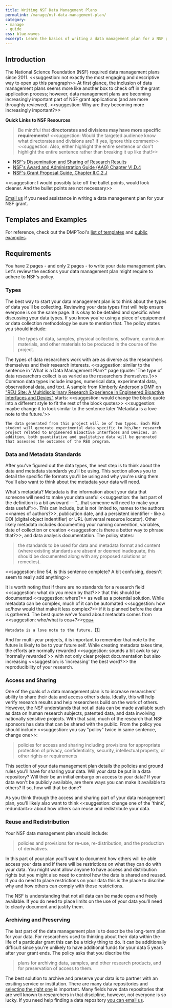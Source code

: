 ```yaml
---
title: Writing NSF Data Management Plans
permalink: /manage/nsf-data-management-plan/
category: 
- manage
- guide
css: blue-waves
excerpt: Learn the basics of writing a data management plan for a NSF grant application
---
```


## Introduction 

The National Science Foundation (NSF) required data management plans since 2011. <<suggestion: not exactly the most engaging and descriptive way to open up this paragraph>> At first glance, the inclusion of data management plans seems more like another box to check off in the grant application process; however, data management plans are becoming increasingly important part of NSF grant applications (and are more throughly reviewed). <<suggestion: Why are they becoming more increasingly important?>>

**Quick Links to NSF Resources** 

> Be mindful that **directorates and divisions may have more specific requirements!** <<suggestion: Would the targeted audience know what directorates and divisions are? If yes, ignore this comment>> <<suggestion: Also, either highlight the entire sentence or don't highlight the entire sentence rather than breaking it up like that!>>

+ <a href="http://www.nsf.gov/bfa/dias/policy/dmp.jsp" title="NSF's Dissemination and Sharing of Research Results Guidance">NSF's Dissemination and Sharing of Research Results</a> 
+ <a href="http://www.nsf.gov/pubs/policydocs/pappguide/nsf15001/aag_6.jsp#VID4" title="NSF's Award and Administration Guide (AAG) Chapter VI.D.4">NSF's Award and Administration Guide (AAG) Chapter VI.D.4</a> 
+  <a href="http://www.nsf.gov/pubs/policydocs/pappguide/nsf15001/gpg_2.jsp#dmp" title="NSF's Grant Proposal Guide, Chapter II.C.2.J">NSF's Grant Proposal Guide, Chapter II.C.2.J</a> 

<<suggestion: I would possibly take off the bullet points, would look cleaner. And the bullet points are not necessary>>

[Email us](mailto:data@bu.edu) if you need assistance in writing a data management plan for your NSF grant.


## Templates and Examples 

For reference, check out the DMPTool's [list of templates](https://dmptool.org/guidance?e=z&method=get&s=a&scope1=all) and [public examples](https://dmptool.org/public_dmps?public%3Aall_scope=all). 

## Requirements 

You have 2 pages - and only 2 pages - to write your data management plan. Let's review the sections your data management plan might require to adhere to NSF's policy. 

### Types 

The best way to start your data management plan is to think about the types of data you'll be collecting. Reviewing your data types first will help ensure everyone is on the same page. It is okay to be detailed and specific when discussing your data types. If you know you're using a piece of equipement or data collection methodology be sure to mention that. The policy states you should include: 

> the types of data, samples, physical collections, software, curriculum materials, and other materials to be produced in the course of the project.

The types of data researchers work with are as diverse as the researchers themselves and their research interests. <<suggestion: similar to the sentence in 'What is a Data Management Plan?" page (quote: 'The type of data researchers collect is as varied as the researchers themselves.')>> Common data types include images, numerical data, experimental data, observational data, and text. A sample from [Kimberly Anderson's DMP on "REU Site: A Multidisciplinary Research Experience in Engineered Bioactive Interfaces and Devies"](https://dmptool.org/plans/11390.pdf) starts: <<suggestion: would change the block quote into a different style to fit the rest of the block quotes>> <<suggestion: maybe change it to look similar to the sentence later 'Metadata is a love note to the future.'>>

```
The data generated from this project will be of two types. Each REU student will generate experimental data specific to his/her research project related to Engineered Bioactive Interfaces and Devices. In addition, both quantitative and qualitative data will be generated that assesses the outcomes of the REU program. 
```

### Data and Metadata Standards 

After you've figured out the data types, the next step is to think about the data and metadata standards you'll be using. This section allows you to detail the specific file formats you'll be using and why you're using them. You'll also want to think about the metadata your data will need.

What's metadata? Metadata is the information about your data that someone will need to make your data useful <<suggestion: the last part of the definition is a bit awkward -- "...that someone will need to make your data useful">>. This can include, but is not limited to, names to the authors <<names of authors?>>, publication date, and a persistent identifier - like a DOI (digital object indentifier) or URL (universal resource locator). Other likely metadata includes documenting your naming convention, variables, date of collection or creation <<suggestion: is there a better way to phrase that?>>, and data analysis documentation. The policy states: 

> the standards to be used for data and metadata format and content (where existing standards are absent or deemed inadequate, this should be documented along with any proposed solutions or remedies).

<<suggestion: line 54, is this sentence complete? A bit confusing, doesn't seem to really add anything>>

It is worth noting that if there are no standards for a research field <<suggestion: what do you mean by that?>> that this should be documented <<suggestion: where?>> as well as a potential solution. While metadata can be complex, much of it can be automated <<suggestion: how so/how would that make it less complex?>> if it is planned before the data is gathered. The best quote we've found about metadata comes from <<suggestion: who/what is cea+?>>[cea+](https://www.flickr.com/people/centralasian/?rb=1) 

```Metadata is a love note to the future. ```[[1]](https://www.flickr.com/photos/33255628@N00/8071729256/)

And for multi-year projects, it is important to remember that note to the future is likely to be to your future self. While creating metadata takes time, the efforts are normally rewarded <<suggestion: sounds a bit awk to say 'normally rewarded'>> with not only clear project documentation but also increasing <<suggestion: is 'increasing' the best word?>> the reproducibility of your research. 

### Access and Sharing

One of the goals of a data management plan is to increase researchers' ability to share their data and access other's data. Ideally, this will help verify research results and help researchers build on the work of others. However, the NSF understands that not all data can be made available such as data on human research subjects, patented data, and data involving nationally sensitive projects. With that said, much of the research that NSF sponsors has data that can be shared with the public. From the policy you should include <<suggestion: you say "policy" twice in same sentence, change one>>: 

> policies for access and sharing including provisions for appropriate protection of privacy, confidentiality, security, intellectual property, or other rights or requirements

This section of your data management plan details the policies and ground rules you'll have for sharing your data. Will your data be put in a data repository? Will their be an initial embargo on access to your data? If your data won't be publicly available, are there ways you can make it available to others? If so, how will that be done? 

As you think through the access and sharing part of your data management plan, you'll likely also want to think <<suggestion: change one of the 'think', redundant>> about how others can reuse and redistribute your data. 

### Reuse and Redistribution

Your NSF data management plan should include: 

> policies and provisions for re-use, re-distribution, and the production of derivatives. 

In this part of your plan you'll want to document how others will be able access your data and if there will be restrictions on what they can do with your data. You might want allow anyone to have access and distribution rights but you might also need to control how the data is shared and reused. If you do need to place restrictions on your data this is the place to discribe why and how others can comply with those restrictions.

The NSF is understanding that not all data can be made open and freely available. If you do need to place limits on the use of your data you'll need to clearly document and justify them. 

### Archiving and Preserving 

The last part of the data management plan is to describe the long-term plan for your data. For researchers used to thinking about their data within the life of a particular grant this can be a tricky thing to do. It can be additionally difficult since you're unlikely to have additional funds for your data 5 years after your grant ends. The policy asks that you discribe the 

> plans for archiving data, samples, and other research products, and for preservation of access to them.

The best solution to archive and preserve your data is to partner with an exsiting service or institution. There are many data repositories and [selecting the right one]({{site.baseurl}}/share/selecting-a-data-repository) is important. Many fields have data repositories that are well known to researchers in that discipline, however, not everyone is so lucky. If you need help finding a data repository [you can email us](mailto:data@bu.edu). 
